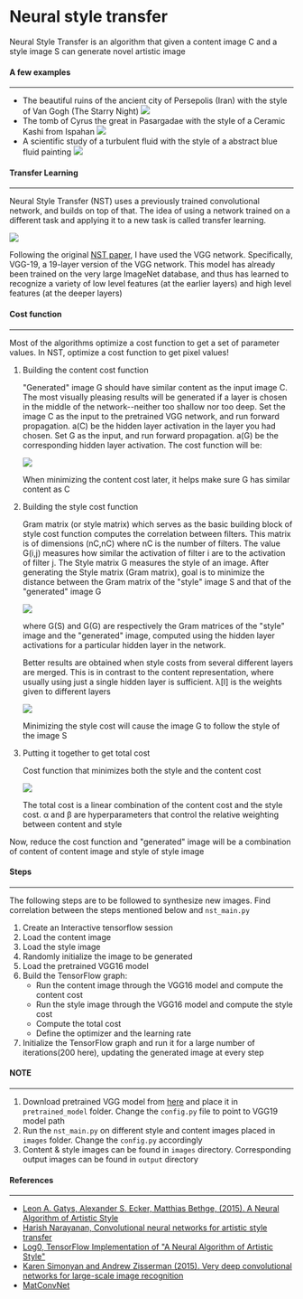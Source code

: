# Neural style transfer

Neural Style Transfer is an algorithm that given a content image C and a style image S can generate novel artistic image

#### A few examples
-------------------
* The beautiful ruins of the ancient city of Persepolis (Iran) with the style of Van Gogh (The Starry Night) 
  <img src="https://raw.githubusercontent.com/tejaslodaya/neural-style-transfer/master/nb_images/perspolis_vangogh.png">
* The tomb of Cyrus the great in Pasargadae with the style of a Ceramic Kashi from Ispahan 
  <img src="https://raw.githubusercontent.com/tejaslodaya/neural-style-transfer/master/nb_images/pasargad_kashi.png">
* A scientific study of a turbulent fluid with the style of a abstract blue fluid painting
  <img src = "https://raw.githubusercontent.com/tejaslodaya/neural-style-transfer/master/nb_images/circle_abstract.png">


#### Transfer Learning
----------------------
Neural Style Transfer (NST) uses a previously trained convolutional network, and builds on top of that. The idea of using a network trained on a different task and applying it to a new task is called transfer learning. 

<img src = "https://raw.githubusercontent.com/tejaslodaya/neural-style-transfer/master/nb_images/vgg19.jpg">

Following the original [NST paper](https://arxiv.org/abs/1508.06576), I have used the VGG network. Specifically, VGG-19, a 19-layer version of the VGG network. This model has already been trained on the very large ImageNet database, and thus has learned to recognize a variety of low level features (at the earlier layers) and high level features (at the deeper layers)

#### Cost function
------------------
Most of the algorithms optimize a cost function to get a set of parameter values. In NST, optimize a cost function to get pixel values!
1. Building the content cost function

    "Generated" image G should have similar content as the input image C. The most visually pleasing results will be generated if a layer is chosen in the middle of the network--neither too shallow nor too deep. Set the image C as the input to the pretrained VGG network, and run forward propagation. a(C) be the hidden layer activation in the layer you had chosen. Set G as the input, and run forward propagation. a(G) be the corresponding hidden layer activation. The cost function will be:
    
    <img src = "https://raw.githubusercontent.com/tejaslodaya/neural-style-transfer/master/nb_images/equation1.png">
    
    When minimizing the content cost later, it helps make sure G has similar content as C
    
2. Building the style cost function

    Gram matrix (or style matrix) which serves as the basic building block of style cost function computes the correlation between filters. This matrix is of dimensions (nC,nC) where nC is the number of filters. The value G(i,j) measures how similar the activation of filter i are to the activation of filter j. The Style matrix G measures the style of an image. After generating the Style matrix (Gram matrix), goal is to minimize the distance between the Gram matrix of the "style" image S and that of the "generated" image G
    
    <img src = "https://raw.githubusercontent.com/tejaslodaya/neural-style-transfer/master/nb_images/equation2.png">
    
    where G(S) and G(G) are respectively the Gram matrices of the "style" image and the "generated" image, computed using the hidden layer activations for a particular hidden layer in the network.
    
    Better results are obtained when style costs from several different layers are merged. This is in contrast to the content representation, where usually using just a single hidden layer is sufficient. λ[l] is the weights given to different layers
    
    <img src = "https://raw.githubusercontent.com/tejaslodaya/neural-style-transfer/master/nb_images/equation3.png">

    Minimizing the style cost will cause the image G to follow the style of the image S

3. Putting it together to get total cost

    Cost function that minimizes both the style and the content cost
    
    <img src = "https://raw.githubusercontent.com/tejaslodaya/neural-style-transfer/master/nb_images/equation4.png">
    
    The total cost is a linear combination of the content cost and the style cost. α and β are hyperparameters that control the relative weighting between content and style
    
Now, reduce the cost function and "generated" image will be a combination of content of content image and style of style image
         
#### Steps
----------
The following steps are to be followed to synthesize new images. Find correlation between the steps mentioned below and `nst_main.py`
1. Create an Interactive tensorflow session
2. Load the content image
3. Load the style image
4. Randomly initialize the image to be generated
5. Load the pretrained VGG16 model
6. Build the TensorFlow graph:
    * Run the content image through the VGG16 model and compute the content cost
    * Run the style image through the VGG16 model and compute the style cost
    * Compute the total cost
    * Define the optimizer and the learning rate
7. Initialize the TensorFlow graph and run it for a large number of iterations(200 here), updating the generated image at every step

#### NOTE
---------
1. Download pretrained VGG model from [here](http://www.vlfeat.org/matconvnet/pretrained/) and place it in `pretrained_model` folder. Change the `config.py` file to point to VGG19 model path 
2. Run the `nst_main.py` on different style and content images placed in `images` folder. Change the `config.py` accordingly
3. Content & style images can be found in `images` directory. Corresponding output images can be found in `output` directory

#### References
---------------
* [Leon A. Gatys, Alexander S. Ecker, Matthias Bethge, (2015). A Neural Algorithm of Artistic Style](https://arxiv.org/abs/1508.06576)
* [Harish Narayanan, Convolutional neural networks for artistic style transfer](https://harishnarayanan.org/writing/artistic-style-transfer/)
* [Log0, TensorFlow Implementation of "A Neural Algorithm of Artistic Style"](http://www.chioka.in/tensorflow-implementation-neural-algorithm-of-artistic-style)
* [Karen Simonyan and Andrew Zisserman (2015). Very deep convolutional networks for large-scale image recognition](https://arxiv.org/pdf/1409.1556.pdf)
* [MatConvNet](http://www.vlfeat.org/matconvnet/pretrained/)

